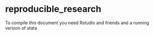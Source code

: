 # reproducible_research

To compile this document you need Rstudio and friends and a running version of stata
